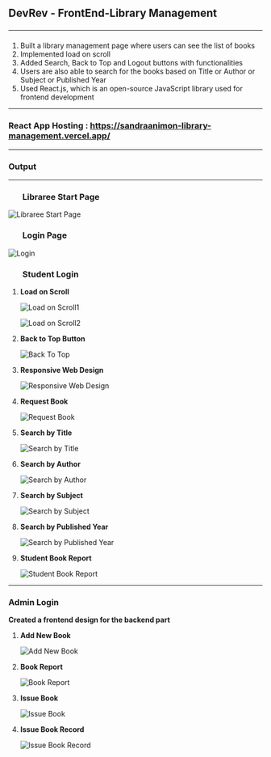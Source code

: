 ## DevRev - FrontEnd-Library Management <hr/>
<ol>
  <li>Built a library management page where users can see the list of books</li>
  <li>Implemented load on scroll</li>
  <li>Added Search, Back to Top and Logout buttons with functionalities</li>
  <li>Users are also able to search for the books based on Title or Author or Subject or Published Year
  <li>Used React.js, which is an open-source JavaScript library used for frontend development</li>
</ol>
<hr/>


###  React App Hosting : https://sandraanimon-library-management.vercel.app/ <hr/>
  
### Output<hr/>

### <ul>Libraree Start Page</ul> 

![Libraree Start Page](https://user-images.githubusercontent.com/75678695/233776115-de4e3dca-092b-4ca3-b745-586602af1831.jpeg)

### <ul>Login Page</ul>

![Login](https://user-images.githubusercontent.com/75678695/233776303-f5c340b1-dc46-4d5d-85d4-589689d4f709.jpeg)

### <ul>Student Login</ul>

<ol> 
  
  <li><p><b>Load on Scroll </b></p></li>
  
![Load on Scroll1](https://user-images.githubusercontent.com/75678695/233776455-59cb80ab-7c32-4c13-bf77-baa5c0dc59fe.jpeg)
  
![Load on Scroll2](https://user-images.githubusercontent.com/75678695/233776482-49b1d23c-197f-411a-ba8f-1844f1509c87.jpeg)
  
  <li> <p><b>Back to Top Button</b></p> </li>
  
![Back To Top](https://user-images.githubusercontent.com/75678695/233776523-2cd02457-651b-4591-a15d-246c2b3e3e06.jpeg)

  <li><p><b>Responsive Web Design</b></p></li>

![Responsive Web Design](https://user-images.githubusercontent.com/75678695/233778279-1a062559-8e20-49b1-87aa-22e4f008a44a.jpeg)

  
  <li><p><b>Request Book</b></p></li>
  
![Request Book](https://user-images.githubusercontent.com/75678695/233776587-940c5ff6-5a54-46ca-ab59-31a896d88e23.jpeg)

  <li><p><b>Search by Title</b></p></li>
  
![Search by Title](https://user-images.githubusercontent.com/75678695/233776642-1623608f-a091-4e48-8e07-47b0e235345b.jpeg)

  <li><p><b>Search by Author</b></p></li>

![Search by Author](https://user-images.githubusercontent.com/75678695/233776669-ee4efaa9-da4f-45b6-8d7f-30f3c88b9c14.jpeg)

  <li><p><b>Search by Subject</b></p></li>

![Search by Subject](https://user-images.githubusercontent.com/75678695/233776694-55212a5e-b89e-4fe5-851c-fd03dc9b5e44.jpeg)

  <li><p><b>Search by Published Year</b></p></li>
  
![Search by Published Year](https://user-images.githubusercontent.com/75678695/233776725-544f4275-59f5-4802-aca0-feedf3bfc579.jpeg)
  
  <li><p><b>Student Book Report</b></p></li>
  
![Student Book Report](https://user-images.githubusercontent.com/75678695/233776774-46ea21ea-883b-4798-b9b0-ffbff0389ac6.jpeg)
</ol>
<hr/>

### Admin Login

<p><b>Created a frontend design for the backend part</b></p>

<ol>
  <li><p><b>Add New Book</b></p></li>

![Add New Book](https://user-images.githubusercontent.com/75678695/233777516-1f111e23-02bb-4415-9d8c-5bac6946fc29.jpeg)

  <li><p><b>Book Report</b></p></li>

![Book Report](https://user-images.githubusercontent.com/75678695/233777549-0ef1e152-0975-403b-bc84-9488dfecd8b9.jpeg)

  <li><p><b>Issue Book</b></p></li>
  
  ![Issue Book](https://user-images.githubusercontent.com/75678695/233777603-37184de1-6f63-4df5-80e7-4be7d050cf25.jpeg)
  

  <li><p><b>Issue Book Record</b></p></li>

![Issue Book Record](https://user-images.githubusercontent.com/75678695/233777628-775559cd-89bd-4abe-9b59-cfad64427604.jpeg)
</ol>




